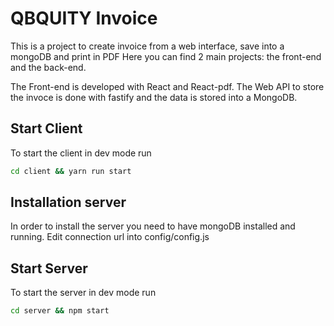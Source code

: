 # QBQUITY Invoice

This is a project to create invoice from a web interface, save into a mongoDB and print in PDF
Here you can find 2 main projects: the front-end and the back-end.

The Front-end is developed with React and React-pdf.
The Web API to store the invoce is done with fastify and the data is stored into a MongoDB.

## Start Client

To start the client in dev mode run

```bash
cd client && yarn run start
```

## Installation server

In order to install the server you need to have mongoDB installed and running.
Edit connection url into config/config.js

## Start Server

To start the server in dev mode run

```bash
cd server && npm start
```
